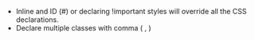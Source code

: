 - Inline and ID (#) or declaring !important styles will override all the CSS declarations.
- Declare multiple classes with comma ( , )